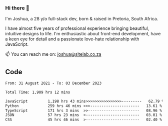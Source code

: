 ### Hi there 👋

I'm Joshua, a 28 y/o full-stack dev, born & raised in Pretoria, South Africa. 

I have almost five years of professional experience bringing beautiful, intuitive designs to life. I'm enthusiastic about front-end development, have a keen eye for detail and a passionate love-hate relationship with JavaScript.

📫 You can reach me on: joshua@sitelab.co.za

## **Code**

<!--START_SECTION:waka-->

```txt
From: 31 August 2021 - To: 03 December 2023

Total Time: 1,909 hrs 12 mins

JavaScript         1,198 hrs 43 mins>>>>>>>>>>>>>>>>---------   62.79 %
Python             259 hrs 46 mins >>>----------------------   13.61 %
TypeScript         171 hrs 3 mins  >>-----------------------   08.96 %
JSON               57 hrs 23 mins  >------------------------   03.01 %
CSS                45 hrs 46 mins  >------------------------   02.40 %
```

<!--END_SECTION:waka-->
